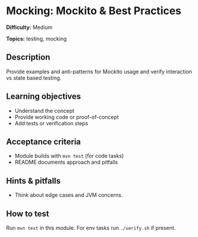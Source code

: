 # Mocking: Mockito & Best Practices

**Difficulty:** Medium

**Topics:** testing, mocking

## Description

Provide examples and anti-patterns for Mockito usage and verify interaction vs state based testing.


## Learning objectives

- Understand the concept
- Provide working code or proof-of-concept
- Add tests or verification steps

## Acceptance criteria

- Module builds with `mvn test` (for code tasks)
- README documents approach and pitfalls

## Hints & pitfalls

- Think about edge cases and JVM concerns.

## How to test

Run `mvn test` in this module. For env tasks run `./verify.sh` if present.
